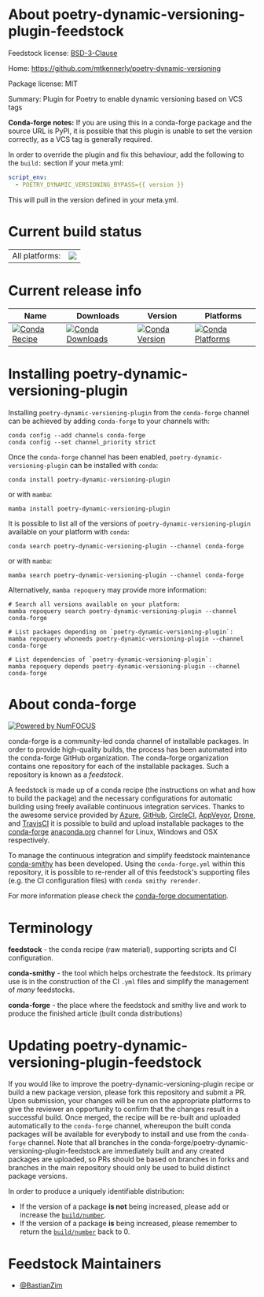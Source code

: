 About poetry-dynamic-versioning-plugin-feedstock
================================================

Feedstock license: [BSD-3-Clause](https://github.com/conda-forge/poetry-dynamic-versioning-plugin-feedstock/blob/main/LICENSE.txt)

Home: https://github.com/mtkennerly/poetry-dynamic-versioning

Package license: MIT

Summary: Plugin for Poetry to enable dynamic versioning based on VCS tags

**Conda-forge notes:** If you are using this in a conda-forge package and the source URL is PyPI,
it is possible that this plugin is unable to set the version correctly, as a VCS tag is generally required.

In order to override the plugin and fix this behaviour, add the following to the `build:` section if your meta.yml:

```yml
script_env:
  - POETRY_DYNAMIC_VERSIONING_BYPASS={{ version }}
```

This will pull in the version defined in your meta.yml.


Current build status
====================


<table><tr><td>All platforms:</td>
    <td>
      <a href="https://dev.azure.com/conda-forge/feedstock-builds/_build/latest?definitionId=16422&branchName=main">
        <img src="https://dev.azure.com/conda-forge/feedstock-builds/_apis/build/status/poetry-dynamic-versioning-plugin-feedstock?branchName=main">
      </a>
    </td>
  </tr>
</table>

Current release info
====================

| Name | Downloads | Version | Platforms |
| --- | --- | --- | --- |
| [![Conda Recipe](https://img.shields.io/badge/recipe-poetry--dynamic--versioning--plugin-green.svg)](https://anaconda.org/conda-forge/poetry-dynamic-versioning-plugin) | [![Conda Downloads](https://img.shields.io/conda/dn/conda-forge/poetry-dynamic-versioning-plugin.svg)](https://anaconda.org/conda-forge/poetry-dynamic-versioning-plugin) | [![Conda Version](https://img.shields.io/conda/vn/conda-forge/poetry-dynamic-versioning-plugin.svg)](https://anaconda.org/conda-forge/poetry-dynamic-versioning-plugin) | [![Conda Platforms](https://img.shields.io/conda/pn/conda-forge/poetry-dynamic-versioning-plugin.svg)](https://anaconda.org/conda-forge/poetry-dynamic-versioning-plugin) |

Installing poetry-dynamic-versioning-plugin
===========================================

Installing `poetry-dynamic-versioning-plugin` from the `conda-forge` channel can be achieved by adding `conda-forge` to your channels with:

```
conda config --add channels conda-forge
conda config --set channel_priority strict
```

Once the `conda-forge` channel has been enabled, `poetry-dynamic-versioning-plugin` can be installed with `conda`:

```
conda install poetry-dynamic-versioning-plugin
```

or with `mamba`:

```
mamba install poetry-dynamic-versioning-plugin
```

It is possible to list all of the versions of `poetry-dynamic-versioning-plugin` available on your platform with `conda`:

```
conda search poetry-dynamic-versioning-plugin --channel conda-forge
```

or with `mamba`:

```
mamba search poetry-dynamic-versioning-plugin --channel conda-forge
```

Alternatively, `mamba repoquery` may provide more information:

```
# Search all versions available on your platform:
mamba repoquery search poetry-dynamic-versioning-plugin --channel conda-forge

# List packages depending on `poetry-dynamic-versioning-plugin`:
mamba repoquery whoneeds poetry-dynamic-versioning-plugin --channel conda-forge

# List dependencies of `poetry-dynamic-versioning-plugin`:
mamba repoquery depends poetry-dynamic-versioning-plugin --channel conda-forge
```


About conda-forge
=================

[![Powered by
NumFOCUS](https://img.shields.io/badge/powered%20by-NumFOCUS-orange.svg?style=flat&colorA=E1523D&colorB=007D8A)](https://numfocus.org)

conda-forge is a community-led conda channel of installable packages.
In order to provide high-quality builds, the process has been automated into the
conda-forge GitHub organization. The conda-forge organization contains one repository
for each of the installable packages. Such a repository is known as a *feedstock*.

A feedstock is made up of a conda recipe (the instructions on what and how to build
the package) and the necessary configurations for automatic building using freely
available continuous integration services. Thanks to the awesome service provided by
[Azure](https://azure.microsoft.com/en-us/services/devops/), [GitHub](https://github.com/),
[CircleCI](https://circleci.com/), [AppVeyor](https://www.appveyor.com/),
[Drone](https://cloud.drone.io/welcome), and [TravisCI](https://travis-ci.com/)
it is possible to build and upload installable packages to the
[conda-forge](https://anaconda.org/conda-forge) [anaconda.org](https://anaconda.org/)
channel for Linux, Windows and OSX respectively.

To manage the continuous integration and simplify feedstock maintenance
[conda-smithy](https://github.com/conda-forge/conda-smithy) has been developed.
Using the ``conda-forge.yml`` within this repository, it is possible to re-render all of
this feedstock's supporting files (e.g. the CI configuration files) with ``conda smithy rerender``.

For more information please check the [conda-forge documentation](https://conda-forge.org/docs/).

Terminology
===========

**feedstock** - the conda recipe (raw material), supporting scripts and CI configuration.

**conda-smithy** - the tool which helps orchestrate the feedstock.
                   Its primary use is in the construction of the CI ``.yml`` files
                   and simplify the management of *many* feedstocks.

**conda-forge** - the place where the feedstock and smithy live and work to
                  produce the finished article (built conda distributions)


Updating poetry-dynamic-versioning-plugin-feedstock
===================================================

If you would like to improve the poetry-dynamic-versioning-plugin recipe or build a new
package version, please fork this repository and submit a PR. Upon submission,
your changes will be run on the appropriate platforms to give the reviewer an
opportunity to confirm that the changes result in a successful build. Once
merged, the recipe will be re-built and uploaded automatically to the
`conda-forge` channel, whereupon the built conda packages will be available for
everybody to install and use from the `conda-forge` channel.
Note that all branches in the conda-forge/poetry-dynamic-versioning-plugin-feedstock are
immediately built and any created packages are uploaded, so PRs should be based
on branches in forks and branches in the main repository should only be used to
build distinct package versions.

In order to produce a uniquely identifiable distribution:
 * If the version of a package **is not** being increased, please add or increase
   the [``build/number``](https://docs.conda.io/projects/conda-build/en/latest/resources/define-metadata.html#build-number-and-string).
 * If the version of a package **is** being increased, please remember to return
   the [``build/number``](https://docs.conda.io/projects/conda-build/en/latest/resources/define-metadata.html#build-number-and-string)
   back to 0.

Feedstock Maintainers
=====================

* [@BastianZim](https://github.com/BastianZim/)

